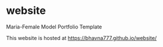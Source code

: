 # website

Maria-Female Model Portfolio Template


This website is hosted at https://bhavna777.github.io/website/
